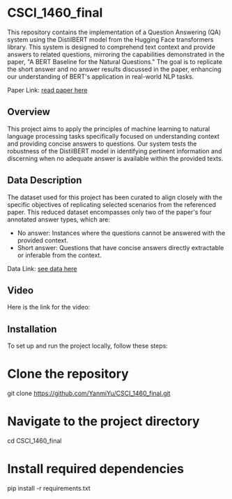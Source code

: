 # CSCI_1460_final
This repository contains the implementation of a Question Answering (QA) system using the DistilBERT model from the Hugging Face transformers library. This system is designed to comprehend text context and provide answers to related questions, mirroring the capabilities demonstrated in the paper, "A BERT Baseline for the Natural Questions." The goal is to replicate the short answer and no answer results discussed in the paper, enhancing our understanding of BERT's application in real-world NLP tasks.

Paper Link: [read paper here](https://drive.google.com/file/d/1TQ3tpsdHQ76pC0g8-aPmhJslo5QSJSTp/view)

## Overview
This project aims to apply the principles of machine learning to natural language processing tasks specifically focused on understanding context and providing concise answers to questions. Our system tests the robustness of the DistilBERT model in identifying pertinent information and discerning when no adequate answer is available within the provided texts.

## Data Description
The dataset used for this project has been curated to align closely with the specific objectives of replicating selected scenarios from the referenced paper. This reduced dataset encompasses only two of the paper's four annotated answer types, which are:
- No answer: Instances where the questions cannot be answered with the provided context.
- Short answer: Questions that have concise answers directly extractable or inferable from the context.

Data Link: [see data here](https://drive.google.com/drive/folders/1JQKrKT_w2PQgrpXw2scvB4fUhl5D4794?usp=sharing)

## Video
Here is the link for the video: 

## Installation
To set up and run the project locally, follow these steps:

# Clone the repository
git clone https://github.com/YanmiYu/CSCI_1460_final.git 

# Navigate to the project directory
cd CSCI_1460_final

# Install required dependencies
pip install -r requirements.txt
